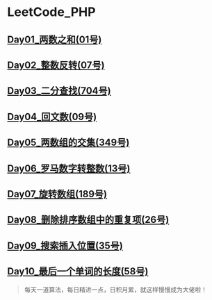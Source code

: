 # LeetCode_PHP

## [Day01_两数之和(01号)](https://github.com/zhangdejian/LeetCode_PHP/tree/master/Day01_twoSum)

## [Day02_整数反转(07号)](https://github.com/zhangdejian/LeetCode_PHP/tree/master/Day02_integerReverse)

## [Day03_二分查找(704号)](https://github.com/zhangdejian/LeetCode_PHP/tree/master/Day03_binarySearch)

## [Day04_回文数(09号)](https://github.com/zhangdejian/LeetCode_PHP/tree/master/Day04_isPalindrome)

## [Day05_两数组的交集(349号)](https://github.com/zhangdejian/LeetCode_PHP/tree/master/Day05_intersection)

## [Day06_罗马数字转整数(13号)](https://github.com/zhangdejian/LeetCode_PHP/tree/master/Day06_romanToInt)

## [Day07_旋转数组(189号)](https://github.com/zhangdejian/LeetCode_PHP/tree/master/Day07_rotate)

## [Day08_删除排序数组中的重复项(26号)](https://github.com/zhangdejian/LeetCode_PHP/tree/master/Day08_removeDuplicates)

## [Day09_搜索插入位置(35号)](https://github.com/zhangdejian/LeetCode_PHP/tree/master/Day09_searchInsert)

## [Day10_最后一个单词的长度(58号)](https://github.com/zhangdejian/LeetCode_PHP/tree/master/Day10_lengthOfLastWord)

>每天一道算法，每日精进一点，日积月累，就这样慢慢成为大佬啦！
